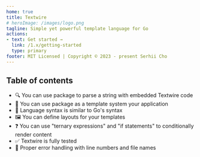 ```yaml
---
home: true
title: Textwire
# heroImage: /images/logo.png
tagline: Simple yet powerful template language for Go
actions:
- text: Get started →
  link: /1.x/getting-started
  type: primary
footer: MIT Licensed | Copyright © 2023 - present Serhii Cho
---
```


## Table of contents

- 🔍 You can use package to parse a string with embedded Textwire code
- 📃 You can use package as a template system your application
- 🧩 Language syntax is similar to Go's syntax
- 🖼️ You can define layouts for your templates
- ❓ You can use "ternary expressions" and "if statements" to conditionally render content
- ✅ Textwire is fully tested
- 🚦 Proper error handling with line numbers and file names